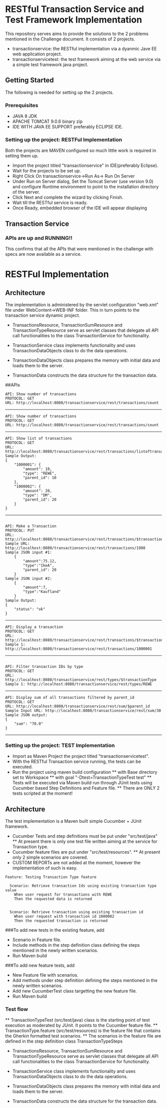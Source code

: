 # RESTful Transaction Service and Test Framework Implementation

This repository serves aims to provide the solutions to the 2 problems mentioned in the Challenge document. It consists of 2 projects.

* transactionservice: the RESTful implementation via a dyanmic Jave EE web application project.
* transactionservicetest: the test framework aiming at the web service via a simple test framework java project.

## Getting Started

The following is needed for setting up the 2 projects.

### Prerequisites

* JAVA 8 JDK
* APACHE TOMCAT 9.0.6 binary zip
* IDE WITH JAVA EE SUPPORT preferably ECLIPSE IDE.



### Setting up the project: RESTFul Implementation

Both the projects are MAVEN configured so much little work is required in setting them up. 

* Import the project titled "transactionservice" in IDE(preferably Eclipse).
* Wait for the projects to be set up.
* Right Click On transactionservice->Run As-> Run On Server
* Under Run on Server dialog, Set the Tomcat Server (use version 9.0) and configure Runtime environment to point to the installation directory of the server.
* Click Next and complete the wizard by clicking Finish.
* Wait till the RESTful service is ready.
* Once Ready, embedded browser of the IDE will appear displaying
  
## Transaction Service
### APIs are up and RUNNING!!

This confirms that all the APIs that were mentioned in the challenge with specs are now available as a service.

# RESTFul Implementation 

## Architecture

The implementation is administered by the servlet configuration "web.xml" file under WebContent->WEB-INF folder. This in turn points to the transaction service dynamic project.

* TransactionsResource, TransactionSumResource and TransactionTypeResource serve as servlet classes that delegate all API call functionalities to the class TransactionService for functionality.

* TransactionService class implements functionality and uses TransactionDataObjects class to do the data operations.

* TransactionDataObjects class prepares the memory with initial data and loads them to the server.

* TransactionData constructs the data structure for the transaction data.

##APIs

```
API: Show number of transactions
PROTOCOL: GET
URL: http://localhost:8080/transactionservice/rest/transactions/count
```
---------------------

```
API: Show number of transactions
PROTOCOL: GET
URL: http://localhost:8080/transactionservice/rest/transactions/count
```
---------------------
```
API: Show list of transactions
PROTOCOL: GET
URL: http://localhost:8080/transactionservice/rest/transactions/listoftransactions
Sample Output:
{
    "1000001": {
        "amount": 10,
        "type": "REWE",
        "parent_id": 10
    },
    "1000002": {
        "amount": 20,
        "type": "DM",
        "parent_id": 20
    }
}
```
---------------------
```

API: Make a Transaction
PROTOCOL: PUT
URL: http://localhost:8080/transactionservice/rest/transactions/$transactionId
Sample URL: http://localhost:8080/transactionservice/rest/transactions/1988
Sample JSON input #1:
	{
		"amount":75.12,
		"type":"IkeA",
		"parent_id": 20
	}
Sample JSON input #2:
	{
		"amount":7,
		"type":"Kaufland"
	}
Sample Output:
{
    "status": "ok"
}
```
---------------------
```
API: Display a transaction
PROTOCOL: GET
URL: http://localhost:8080/transactionservice/rest/transactions/$transactionId
Sample 1: http://localhost:8080/transactionservice/rest/transactions/1000001

```
---------------------
```

API: Filter transaction IDs by type
PROTOCOL: GET
URL: http://localhost:8080/transactionservice/rest/types/$transactionType
Sample 1: http://localhost:8080/transactionservice/rest/types/REWE
```
---------------------
```
API: Display sum of all transactions filtered by parent_id
PROTOCOL: GET
URL: http://localhost:8080/transactionservice/rest/sum/$parent_id
Sample Input URL: http://localhost:8080/transactionservice/rest/sum/30
Sample JSON output:
{
    "sum": "70.0"
}

```
---------------------


### Setting up the project: TEST Implementation

* Import as Maven Project the project titled "transactionservicetest".
* With the RESTful Transaction service running, the tests can be executed.
* Run the project using maven build configuration 
** with Base directory set to Workspace
** with goal "-Dtest=TransactionTypeTest test"
** Tests will be executed via Maven build run through JUnit tests using Cucumber based Step Definitions and Feature file.
** There are ONLY 2 tests scripted at the moment!

## Architecture

The test implementation is a Maven built simple Cucumber + JUnit framework.

* Cucumber Tests and step definitions must be put under "src/test/java"
** At present there is only one test file written aiming at the service for Transaction type.
* Cucumber feature files are put under "src/test/resources". 
** At present only 2 simple scenarios are covered.
* CUSTOM REPORTs are not added at the moment, however the implementation of such is easy.

```
Feature: Testing Transaction Type feature
 
  Scenario: Retrieve transaction Ids using existing transaction type value
    When user request for transactions with REWE
    Then the requested data is returned
    
    
  Scenario: Retrieve transaction using existing transaction id
    When user request with transaction id 1000002
    Then the requested transaction is returned
```
###To add new tests in the existing feature, add
* Scenario in Feature file.
* Include methods in the step definition class defining the steps mentioned in the newly written scenarios.
* Run Maven build

###To add new feature tests, add
* New Feature file with scenarios.
* Add methods under step definition defining the steps mentioned in the newly written scenarios.
* Add new CucumberTest class targetting the new feature file.
* Run Maven build

###


### Test flow

** TransactionTypeTest (src/test/java) class is the starting point of test execution as moderated by JUnit. It points to the Cucumber feature file.
** TransactionType.feature (src/test/resources) is the feature file that contains the Gherkin formatted test scenarios.
** The scenarios in the feature file are defined in the step definition class TransactionTypeSteps



* TransactionsResource, TransactionSumResource and TransactionTypeResource serve as servlet classes that delegate all API call functionalities to the class TransactionService for functionality.

* TransactionService class implements functionality and uses TransactionDataObjects class to do the data operations.

* TransactionDataObjects class prepares the memory with initial data and loads them to the server.

* TransactionData constructs the data structure for the transaction data.

